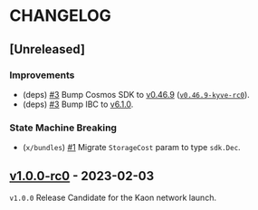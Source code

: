 <!--

"Features" for new features.
"Improvements" for changes in existing functionality.
"Deprecated" for soon-to-be removed features.
"Bug Fixes" for any bug fixes.
"Client Breaking" for breaking CLI commands and REST routes used by end-users.
"API Breaking" for breaking exported APIs used by developers building on SDK.
"State Machine Breaking" for any changes that result in a different AppState given same genesisState and txList.

-->

# CHANGELOG

## [Unreleased]

### Improvements

- (deps) [#3](https://github.com/KYVENetwork/chain/pull/1) Bump Cosmos SDK to [v0.46.9](https://github.com/cosmos/cosmos-sdk/releases/tag/v0.46.9) ([`v0.46.9-kyve-rc0`](https://github.com/KYVENetwork/cosmos-sdk/releases/tag/v0.46.9-kyve-rc0)).
- (deps) [#3](https://github.com/KYVENetwork/chain/pull/1) Bump IBC to [v6.1.0](https://github.com/cosmos/ibc-go/releases/tag/v6.1.0).

### State Machine Breaking

- (`x/bundles`) [#1](https://github.com/KYVENetwork/chain/pull/1) Migrate `StorageCost` param to type `sdk.Dec`.

## [v1.0.0-rc0](https://github.com/KYVENetwork/chain/releases/tag/v1.0.0-rc0) - 2023-02-03

`v1.0.0` Release Candidate for the Kaon network launch.
